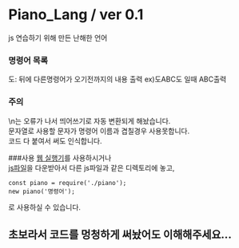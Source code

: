 # Piano_Lang / ver 0.1
js 연습하기 위해 만든 난해한 언어

### 명령어 목록
도: 뒤에 다른명령어가 오기전까지의 내용 출력 ex)도ABC도 일때 ABC출력

### 주의
\n는 오류가 나서 띄어쓰기로 자동 변환되게 해놨습니다.<br>
문자열로 사용할 문자가 명령어 이름과 겹칠경우 사용못합니다.<br>
코드 다 붙여서 써도 인식합니다.

###사용
[웹 실행기](https://PianoLang.simonjentry.repl.co)를 사용하시거나<br>
[js파일](/piano.js)을 다운받아서 다른 js파일과 같은 디렉토리에 놓고,
```
const piano = require('./piano');
new piano('명령어');
```
로 사용하실 수 있습니다.

## 초보라서 코드를 멍청하게 써놨어도 이해해주세요...
